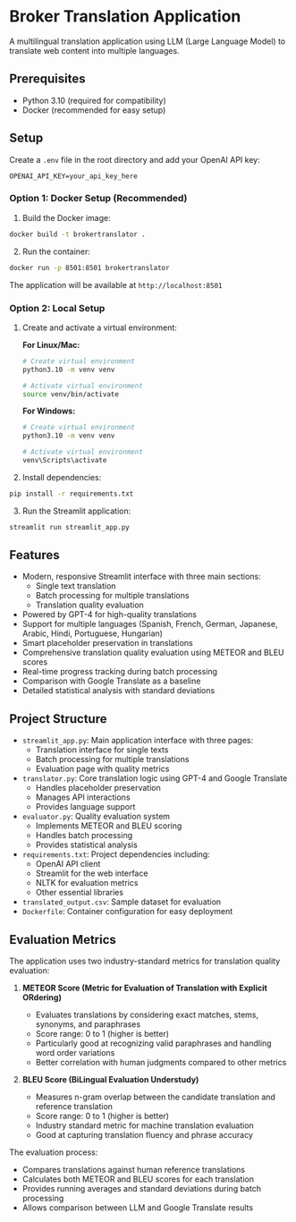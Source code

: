# Broker Translation Application

A multilingual translation application using LLM (Large Language Model) to translate web content into multiple languages.

## Prerequisites

- Python 3.10 (required for compatibility)
- Docker (recommended for easy setup)

## Setup

Create a `.env` file in the root directory and add your OpenAI API key:
```
OPENAI_API_KEY=your_api_key_here
```

### Option 1: Docker Setup (Recommended)

1. Build the Docker image:
```bash
docker build -t brokertranslator .
```

2. Run the container:
```bash
docker run -p 8501:8501 brokertranslator
```

The application will be available at `http://localhost:8501`

### Option 2: Local Setup

1. Create and activate a virtual environment:

   **For Linux/Mac:**
   ```bash
   # Create virtual environment
   python3.10 -m venv venv
   
   # Activate virtual environment
   source venv/bin/activate
   ```

   **For Windows:**
   ```bash
   # Create virtual environment
   python3.10 -m venv venv
   
   # Activate virtual environment
   venv\Scripts\activate
   ```

2. Install dependencies:
```bash
pip install -r requirements.txt
```

3. Run the Streamlit application:
```bash
streamlit run streamlit_app.py
```

## Features

- Modern, responsive Streamlit interface with three main sections:
  - Single text translation
  - Batch processing for multiple translations
  - Translation quality evaluation
- Powered by GPT-4 for high-quality translations
- Support for multiple languages (Spanish, French, German, Japanese, Arabic, Hindi, Portuguese, Hungarian)
- Smart placeholder preservation in translations
- Comprehensive translation quality evaluation using METEOR and BLEU scores
- Real-time progress tracking during batch processing
- Comparison with Google Translate as a baseline
- Detailed statistical analysis with standard deviations

## Project Structure

- `streamlit_app.py`: Main application interface with three pages:
  - Translation interface for single texts
  - Batch processing for multiple translations
  - Evaluation page with quality metrics
- `translator.py`: Core translation logic using GPT-4 and Google Translate
  - Handles placeholder preservation
  - Manages API interactions
  - Provides language support
- `evaluator.py`: Quality evaluation system
  - Implements METEOR and BLEU scoring
  - Handles batch processing
  - Provides statistical analysis
- `requirements.txt`: Project dependencies including:
  - OpenAI API client
  - Streamlit for the web interface
  - NLTK for evaluation metrics
  - Other essential libraries
- `translated_output.csv`: Sample dataset for evaluation
- `Dockerfile`: Container configuration for easy deployment

## Evaluation Metrics

The application uses two industry-standard metrics for translation quality evaluation:

1. **METEOR Score (Metric for Evaluation of Translation with Explicit ORdering)**
   - Evaluates translations by considering exact matches, stems, synonyms, and paraphrases
   - Score range: 0 to 1 (higher is better)
   - Particularly good at recognizing valid paraphrases and handling word order variations
   - Better correlation with human judgments compared to other metrics

2. **BLEU Score (BiLingual Evaluation Understudy)**
   - Measures n-gram overlap between the candidate translation and reference translation
   - Score range: 0 to 1 (higher is better)
   - Industry standard metric for machine translation evaluation
   - Good at capturing translation fluency and phrase accuracy

The evaluation process:
- Compares translations against human reference translations
- Calculates both METEOR and BLEU scores for each translation
- Provides running averages and standard deviations during batch processing
- Allows comparison between LLM and Google Translate results 